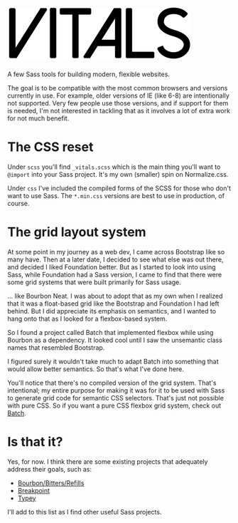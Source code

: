 # ![Vitals](https://raw.githubusercontent.com/garrettw/vitals/master/vitals-logo-b.png)

A few Sass tools for building modern, flexible websites.

The goal is to be compatible with the most common browsers and versions currently
in use. For example, older versions of IE (like 6-8) are intentionally not
supported. Very few people use those versions, and if support for them is needed,
I'm not interested in tackling that as it involves a lot of extra work for not much benefit.

# The CSS reset

Under `scss` you'll find `_vitals.scss` which is the main thing you'll want to
`@import` into your Sass project. It's my own (smaller) spin on Normalize.css.

Under `css` I've included the compiled forms of the SCSS for those who don't
want to use Sass. The `*.min.css` versions are best to use in production, of
course.

# The grid layout system

At some point in my journey as a web dev, I came across Bootstrap like so many have.
Then at a later date, I decided to see what else was out there, and decided I
liked Foundation better. But as I started to look into using Sass, while Foundation
had a Sass version, I came to find that there were some grid systems that were
built primarily for Sass usage.

... like Bourbon Neat. I was about to adopt that as my own when I realized that
it was a float-based grid like the Bootstrap and Foundation I had left behind.
But I did appreciate its emphasis on semantics, and I wanted to hang onto that
as I looked for a flexbox-based system.

So I found a project called Batch that implemented flexbox while using Bourbon
as a dependency. It looked cool until I saw the unsemantic class names that
resembled Bootstrap.

I figured surely it wouldn't take much to adapt Batch into something that would
allow better semantics. So that's what I've done here.

You'll notice that there's no compiled version of the grid system.
That's intentional; my entire purpose for making it was for it to be used with
Sass to generate grid code for semantic CSS selectors. That's just not possible
with pure CSS. So if you want a pure CSS flexbox grid system, check out [Batch](http://martskin.github.io/batch/).

# Is that it?

Yes, for now. I think there are some existing projects that adequately address
their goals, such as:
- [Bourbon/Bitters/Refills](http://bourbon.io/)
- [Breakpoint](http://breakpoint-sass.com/)
- [Typey](https://github.com/jptaranto/typey)

I'll add to this list as I find other useful Sass projects.
